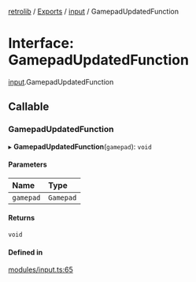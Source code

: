 [retrolib](../README.md) / [Exports](../modules.md) / [input](../modules/input.md) / GamepadUpdatedFunction

# Interface: GamepadUpdatedFunction

[input](../modules/input.md).GamepadUpdatedFunction

## Callable

### GamepadUpdatedFunction

▸ **GamepadUpdatedFunction**(`gamepad`): `void`

#### Parameters

| Name | Type |
| :------ | :------ |
| `gamepad` | `Gamepad` |

#### Returns

`void`

#### Defined in

[modules/input.ts:65](https://github.com/philbgarner/retrolib/blob/61e1edc/src/modules/input.ts#L65)
